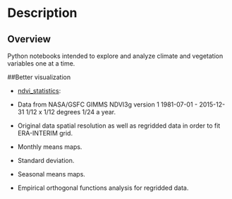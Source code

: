 # Description

## Overview

Python notebooks intended to explore and analyze climate and vegetation variables one at a time.

##Better visualization

- [ndvi_statistics](https://nbviewer.jupyter.org/github/SandroAlex/phd/blob/master/notebooks/single_variables/ndvi_statistics.ipynb?flush_cache=true): 

 - Data from NASA/GSFC GIMMS NDVI3g version 1 1981-07-01 - 2015-12-31 1/12 x 1/12 degrees 1/24 a year.
 - Original data spatial resolution as well as regridded data in order to fit ERA-INTERIM grid.
 - Monthly means maps.
 - Standard deviation.
 - Seasonal means maps.
 - Empirical orthogonal functions analysis for regridded data.
